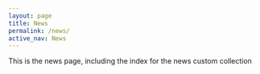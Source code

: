 ```yaml
---
layout: page
title: News
permalink: /news/
active_nav: News
---
```


This is the news page, including the index for the news custom collection

